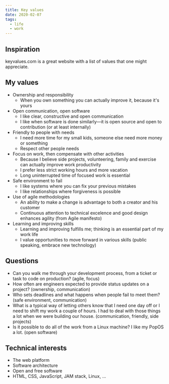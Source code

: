 ```yaml
---
title: Key values
date: 2020-02-07
tags:
  - life
  - work
---
```


## Inspiration

keyvalues.com is a great website with a list of values that one might appreciate.

## My values

- Ownership and responsibility
  - When you own something you can actually improve it, because it's yours
- Open communication, open software
  - I like clear, constructive and open communication
  - I like when software is done similarly&mdash;it is open source and open to contribution (or at least internally)
- Friendly to people with needs
  - I need more time for my small kids, someone else need more money or something
  - Respect other people needs
- Focus on work, then compensate with other activities
  - Because I believe side projects, volunteering, family and exercise can actually improve work productivity
  - I prefer less strict working hours and more vacation
  - Long uninterrupted time of focused work is essential
- Safe environment to fail
  - I like systems where you can fix your previous mistakes
  - I like relationships where forgiveness is possible
- Use of agile methodologies
  - An ability to make a change is advantage to both a creator and his customer
  - Continuous attention to technical excelence and good design enhances agility (from Agile manifesto)
- Learning and improving skills
  - Learning and improving fulfills me; thinking is an essential part of my work life
  - I value opportunities to move forward in various skills (public speaking, embrace new technology)

## Questions

- Can you walk me through your development process, from a ticket or task to code on production? (agile, focus)
- How often are engineers expected to provide status updates on a project? (ownership, communication)
- Who sets deadlines and what happens when people fail to meet them? (safe environment, communication)
- What is a typical way of letting others know that I need one day off or I need to shift my work a couple of hours. I had to deal with those things a lot when we were building our house. (communication, friendly, side projects)
- Is it possible to do all of the work from a Linux machine? I like my PopOS a lot. (open software)

## Technical interests

- The web platform
- Software architecture
- Open and free software
- HTML, CSS, JavaScript, JAM stack, Linux, ...
